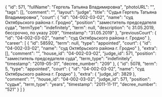 {
    "id": 571,
    "fullName": "Гергель Татьяна Владимировна",
    "photoURL": "",
    "tags": [],
    "comment": "",
    "layout": "judge",
    "title": "Судья Гергель Татьяна Владимировна",
    "court": {
        "id": "04-002-03-02",
        "name": "суд Октябрьского района г. Гродно",
        "position": "заместитель председателя суда",
        "termType": "indefinitely",
        "term": null,
        "description": "c 31.05.2019, бессрочно, по указу 209",
        "timestamp": "31.05.2019"
    },
    "previousCourt": {
        "id": "04-002-03-02",
        "name": "суд Октябрьского района г. Гродно"
    },
    "career": [
        {
            "id": 58592,
            "term": null,
            "type": "appointed",
            "court": {
                "id": "04-002-03-02",
                "name": "суд Октябрьского района г. Гродно"
            },
            "extra": [],
            "comment": "",
            "house_id": "04-002-03-02",
            "judge_id": 571,
            "position": "заместитель председателя суда",
            "term_type": "indefinitely",
            "timestamp": "2019-05-31",
            "decree_number": "209"
        },
        {
            "id": 5078,
            "term": 5,
            "type": "appointed",
            "court": {
                "id": "04-002-03-02",
                "name": "суд Октябрьского района г. Гродно"
            },
            "extra": {
                "judge_id": 3829
            },
            "comment": "",
            "house_id": "04-002-03-02",
            "judge_id": 571,
            "position": "судья",
            "term_type": "years",
            "timestamp": "2011-11-11",
            "decree_number": "521"
        }
    ]
}